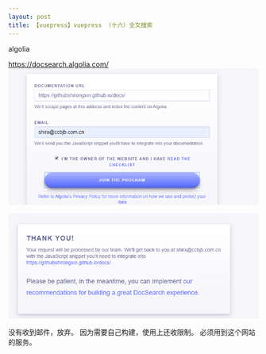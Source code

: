 ```yaml
---
layout: post
title: 【vuepress】vuepress （十六）全文搜索
---
```

algolia

https://docsearch.algolia.com/
![](/images/2020-07-23-13-09-34.png)

![](/images/2020-07-23-13-09-47.png)


没有收到邮件，放弃。
因为需要自己构建，使用上还收限制。
必须用到这个网站的服务。